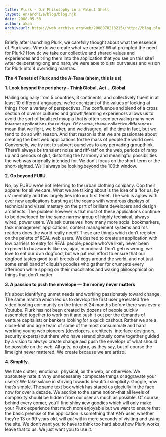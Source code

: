 ```yaml
---
title: Plurk - Our Philosophy in a Walnut Shell
layout: en/archive/blog/blog.njk
date: 2008-05-30
author: akan
archiveurl: https://web.archive.org/web/20080702132154/http://blog.plurk.com/2008/05/30/plurk-our-philosophy-in-a-walnut-shell/
---
```

Briefly after launching Plurk, we carefully thought about what the essence of Plurk was. Why do we create what we create? What prompted the need for Plurk? How do we take our collective and shared values and experiences and bring them into the application that you see on this site? After deliberating long and hard, we were able to distil our values and vision for Plurk into 4 overriding mantras.

**The 4 Tenets of Plurk and the A-Team (ahem, this is us)**

**1. Look beyond the periphery - Think Global, Act….Global**

Hailing originally from 5 countries, 3 continents, and collectively fluent in at least 10 different languages, we’re cognizant of the values of looking at things from a variety of perspectives. The confluence and blend of a cross section of diverse cultures and growth/learning experiences allows us to avoid the sort of localized myopia that is often seen pervading many new Internet applications these days. Of course, these collective differences mean that we fight, we bicker, and we disagree, all the time in fact, but we tend to do so with reason. And that reason is that we are passionate about creating the best web applications for the mass of people the world over. Conversely, we try not to subvert ourselves to any pervading groupthink. There’ll always be transient noise and riff-raff on the web, periods of ramp up and periods of glut, distorting the harmony and meaningful possibilities the web was originally intended for. We don’t focus on the short-term or the short-sighted. We’ll always be looking beyond the 100th window.

**2. Go beyond FUBU.**

No, by FUBU we’re not referring to the urban clothing company. Cop their apparel for all we care. What we are talking about is the idea of a ‘for us, by us’ mentality and this largely ties into our first tenet. The web is aglow with ever new applications bursting at the seams with wondrous displays of technical and visual mastery on the part of brilliant developers and design architects. The problem however is that most of these applications continue to be developed for the same narrow group of highly technical, always wired, power users. We ask ourselves, how many more social bookmarkers, task management applications, content management systems and rss readers does the world really need? These are things which don’t register on the palette of REAL web users. We desired to create an application with low barriers to entry for REAL people; people who’ve likely never been exposed to buzzwords like rss, ajax, or podcast. Don’t get us wrong, we love to eat our own dogfood, but we put real effort to ensure that our dogfood tastes good to all breeds of dogs around the world, and not just some small band of cliquish poodles who gather for crumpets every afternoon while sipping on their macchiatos and waxing philosophical on things that don’t matter.

**3. A passion to push the envelope — the money never matters**

It’s about identifying unmet needs and working passionately toward change. The same mantra which led us to develop the first user generated free video hosting community on the Internet 24 months before there was ever a Youtube. Plurk has not been created by dozens of people quickly assembled together to work on it and push it out per the demands of venture capitalists or bankers looking for a quick cashout. Rather we are a close-knit and agile team of some of the most consummate and hard working young web pioneers (developers, architects, interface designers, security experts) out there who have serendipitously come together guided by a vision to always create change and push the envelope of what should be possible on the web. All guts, no glory, as they say, but of course the limelight never mattered. We create because we are artists.

**4. Simplify.**

We hate clutter; emotional, physical, on the web, or otherwise. We absolutely hate it. Why unnecessarily complicate things or aggravate your users? We take solace in striving towards beautiful simplicity. Google, now that’s simple. The same text box which has stared us gleefully in the face now for over a decade. We ascribe to the same notion–that all levels of complexity should be hidden from our user as much as possible. Of course, behind every corner, you’ll find shiny new goodies which will only make your Plurk experience that much more enjoyable but we want to ensure that the basic premise of the application is something that ANY user, whether they’re 13 or 99 years old, will _get_ within mere seconds of visiting and using the site. We don’t want you to have to think too hard about how Plurk works, leave that to us. We just want you to use it.